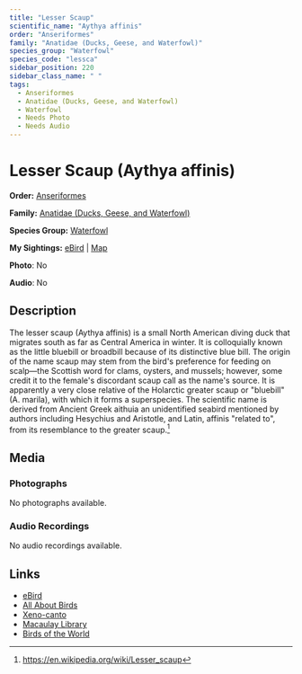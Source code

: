 ```yaml
---
title: "Lesser Scaup"
scientific_name: "Aythya affinis"
order: "Anseriformes"
family: "Anatidae (Ducks, Geese, and Waterfowl)"
species_group: "Waterfowl"
species_code: "lessca"
sidebar_position: 220
sidebar_class_name: " "
tags: 
  - Anseriformes
  - Anatidae (Ducks, Geese, and Waterfowl)
  - Waterfowl
  - Needs Photo
  - Needs Audio
---
```


# Lesser Scaup (Aythya affinis)

**Order:** [Anseriformes](/tags/anseriformes)

**Family:** [Anatidae (Ducks, Geese, and Waterfowl)](/tags/anatidae-ducks-geese-and-waterfowl)

**Species Group:** [Waterfowl](/tags/waterfowl)

**My Sightings:** [eBird](https://ebird.org/lifelist?r=world&time=life&spp=lessca) | [Map](/map?species_code=lessca)

**Photo**: No 

**Audio**: No

## Description
The lesser scaup (Aythya affinis) is a small North American diving duck that migrates south as far as Central America in winter. It is colloquially known as the little bluebill or broadbill because of its distinctive blue bill. The origin of the name scaup may stem from the bird's preference for feeding on scalp—the Scottish word for clams, oysters, and mussels; however, some credit it to the female's discordant scaup call as the name's source. It is apparently a very close relative of the Holarctic greater scaup or "bluebill" (A. marila), with which it forms a superspecies. The scientific name is derived from Ancient Greek aithuia an unidentified seabird mentioned by authors including Hesychius and Aristotle, and Latin, affinis "related to", from its resemblance to the greater scaup.[^1]

[^1]: https://en.wikipedia.org/wiki/Lesser_scaup

## Media
### Photographs
No photographs available.

### Audio Recordings
No audio recordings available.

## Links
* [eBird](https://ebird.org/species/lessca) 
* [All About Birds](https://www.allaboutbirds.org/guide/lessca) 
* [Xeno-canto](https://www.xeno-canto.org/species/aythya-affinis) 
* [Macaulay Library](https://search.macaulaylibrary.org/catalog?taxonCode=lessca&sort=rating_rank_desc)
* [Birds of the World](https://birdsoftheworld.org/bow/species/lessca)

